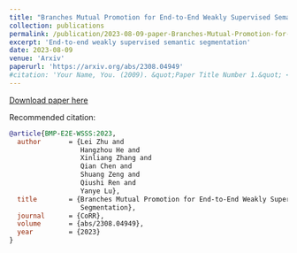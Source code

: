 ```yaml
---
title: "Branches Mutual Promotion for End-to-End Weakly Supervised Semantic Segmentation (Arxiv)"
collection: publications
permalink: /publication/2023-08-09-paper-Branches-Mutual-Promotion-for-End-to-End-Weakly-Supervised-Semantic-Segmentation
excerpt: 'End-to-end weakly supervised semantic segmentation'
date: 2023-08-09
venue: 'Arxiv'
paperurl: 'https://arxiv.org/abs/2308.04949'
#citation: 'Your Name, You. (2009). &quot;Paper Title Number 1.&quot; <i>Journal 1</i>. 1(1).'
---
```


[Download paper here](https://arxiv.org/abs/2308.04949)

Recommended citation: 

```bibtex
@article{BMP-E2E-WSSS:2023,
  author       = {Lei Zhu and
                  Hangzhou He and
                  Xinliang Zhang and
                  Qian Chen and
                  Shuang Zeng and
                  Qiushi Ren and
                  Yanye Lu},
  title        = {Branches Mutual Promotion for End-to-End Weakly Supervised Semantic
                  Segmentation},
  journal      = {CoRR},
  volume       = {abs/2308.04949},
  year         = {2023}
}

